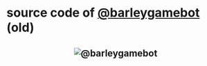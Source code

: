 # source code of [@barleygamebot](https://t.me/barleygamebot) (old)
<h2 align="center">
<img src="https://user-images.githubusercontent.com/83734728/163836187-0a1b670a-3dcc-4e42-a951-c8e2d1d7b1ed.png" alt="@barleygamebot">
</h2>
